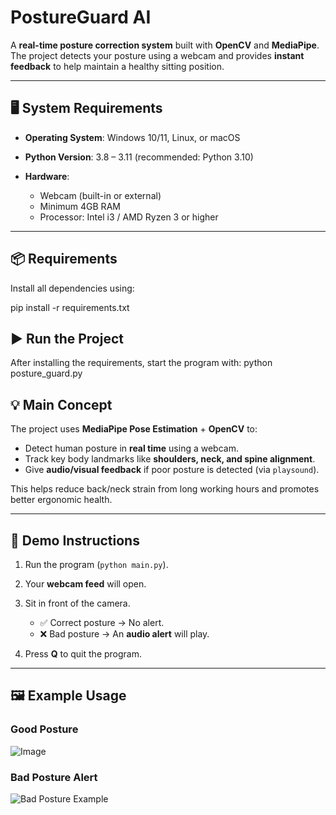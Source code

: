 # PostureGuard AI

A **real-time posture correction system** built with **OpenCV** and **MediaPipe**.
The project detects your posture using a webcam and provides **instant feedback** to help maintain a healthy sitting position.

---

## 🖥️ System Requirements

* **Operating System**: Windows 10/11, Linux, or macOS
* **Python Version**: 3.8 – 3.11 (recommended: Python 3.10)
* **Hardware**:

  * Webcam (built-in or external)
  * Minimum 4GB RAM
  * Processor: Intel i3 / AMD Ryzen 3 or higher

---

## 📦 Requirements

Install all dependencies using:

pip install -r requirements.txt


## ▶️ Run the Project

After installing the requirements, start the program with:
python posture_guard.py


## 💡 Main Concept

The project uses **MediaPipe Pose Estimation** + **OpenCV** to:

* Detect human posture in **real time** using a webcam.
* Track key body landmarks like **shoulders, neck, and spine alignment**.
* Give **audio/visual feedback** if poor posture is detected (via `playsound`).

This helps reduce back/neck strain from long working hours and promotes better ergonomic health.

---

## 📸 Demo Instructions

1. Run the program (`python main.py`).
2. Your **webcam feed** will open.
3. Sit in front of the camera.

   * ✅ Correct posture → No alert.
   * ❌ Bad posture → An **audio alert** will play.
4. Press **Q** to quit the program.

---

## 🖼️ Example Usage

### Good Posture

![Image](https://github.com/user-attachments/assets/c3a4b0a8-2651-4a52-b2dd-9b1341b7c339)

### Bad Posture Alert

![Bad Posture Example](https://via.placeholder.com/500x300?text=Bad+Posture+Alert+Sound+Played)
